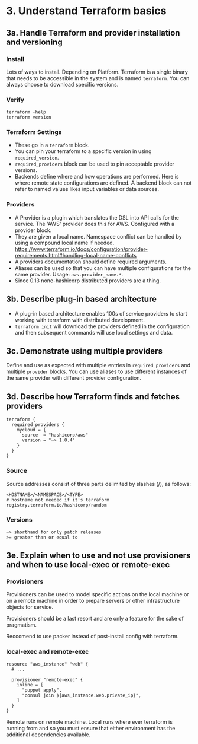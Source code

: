 # 3. Understand Terraform basics
## 3a. Handle Terraform and provider installation and versioning
### Install
Lots of ways to install. Depending on Platform. Terraform is a single binary that needs to be accessible in the system and is named `terraform`. You can always choose to download specific versions.

### Verify
```
terraform -help
terraform version
```

### Terraform Settings
* These go in a `terraform` block.
* You can pin your terraform to a specific version in using `required_version`.
* `required_providers` block can be used to pin acceptable provider versions.
* Backends define where and how operations are performed. Here is where remote state configurations are defined. A backend block can not refer to named values likes input variables or data sources.

### Providers
* A Provider is a plugin which translates the DSL into API calls for the service. The 'AWS' provider does this for AWS. Configured with a provider block.
* They are given a local name. Namespace conflict can be handled by using a compound local name if needed. https://www.terraform.io/docs/configuration/provider-requirements.html#handling-local-name-conflicts
* A providers documentation should define required arguments.
* Aliases can be used so that you can have multiple configurations for the same provider. Usage: `aws.provider_name.*`.
* Since 0.13 none-hashicorp distributed providers are a thing.


## 3b. Describe plug-in based architecture
* A plug-in based architecture enables 100s of service providers to start working with terraform with distributed development.
* `terraform init` will download the providers defined in the configuration and then subsequent commands will use local settings and data.


## 3c. Demonstrate using multiple providers
Define and use as expected with multiple entries in `required_providers` and multiple `provider` blocks. You can use aliases to use different instances of the same provider with different provider configuration.


## 3d. Describe how Terraform finds and fetches providers
```
terraform {
  required_providers {
    mycloud = {
      source  = "hashicorp/aws"
      version = "~> 1.0.4"
    }
  }
}
```
### Source
Source addresses consist of three parts delimited by slashes (/), as follows:
```
<HOSTNAME>/<NAMESPACE>/<TYPE>
# hostname not needed if it's terraform
registry.terraform.io/hashicorp/random
```
### Versions
```
~> shorthand for only patch releases
>= greater than or equal to
```

## 3e. Explain when to use and not use provisioners and when to use local-exec or remote-exec
### Provisioners
Provisioners can be used to model specific actions on the local machine or on a remote machine in order to prepare servers or other infrastructure objects for service.

Provisioners should be a last resort and are only a feature for the sake of pragmatism.

Reccomend to use packer instead of post-install config with terraform.
### local-exec and remote-exec
```
resource "aws_instance" "web" {
  # ...

  provisioner "remote-exec" {
    inline = [
      "puppet apply",
      "consul join ${aws_instance.web.private_ip}",
    ]
  }
}
```
Remote runs on remote machine. Local runs where ever terraform is running from and so you must ensure that either environment has the additional dependencies available.